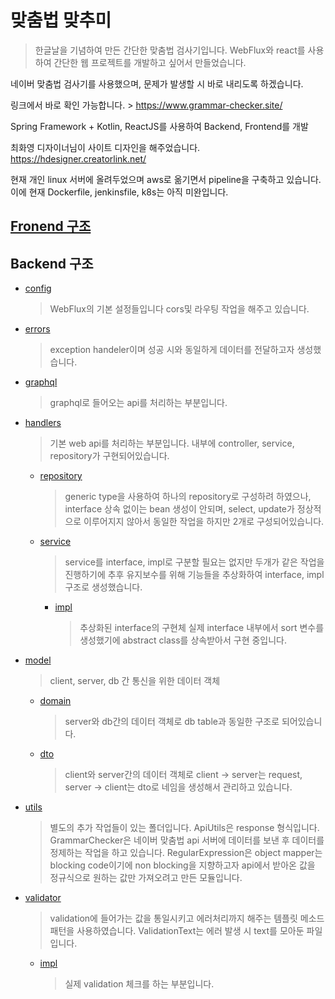 # 맞춤법 맞추미
> 한글날을 기념하여 만든 간단한 맞춤법 검사기입니다. WebFlux와 react를 사용하여 간단한 웹 프로젝트를 개발하고 싶어서 만들었습니다.

네이버 맞춤법 검사기를 사용했으며, 문제가 발생할 시 바로 내리도록 하겠습니다.

링크에서 바로 확인 가능합니다. > 
https://www.grammar-checker.site/

Spring Framework + Kotlin, ReactJS를 사용하여 Backend, Frontend를 개발

최화영 디자이너님이 사이트 디자인을 해주었습니다.
https://hdesigner.creatorlink.net/

현재 개인 linux 서버에 올려두었으며 aws로 옮기면서 pipeline을 구축하고 있습니다. 
이에 현재 Dockerfile, jenkinsfile, k8s는 아직 미완입니다.

## [Fronend 구조](https://github.com/tlgj255/spellChecker/tree/master/frontend/grammar-check)

## Backend 구조

+ [config](https://github.com/tlgj255/spellChecker/tree/master/src/main/kotlin/com/grammer/grammerchecker/config)
  > WebFlux의 기본 설정들입니다 cors및 라우팅 작업을 해주고 있습니다.
+ [errors](https://github.com/tlgj255/spellChecker/tree/master/src/main/kotlin/com/grammer/grammerchecker/errors)
  > exception handeler이며 성공 시와 동일하게 데이터를 전달하고자 생성했습니다.
+ [graphql](https://github.com/tlgj255/spellChecker/tree/master/src/main/kotlin/com/grammer/grammerchecker/graphql)
  > graphql로 들어오는 api를 처리하는 부분입니다. 
+ [handlers](https://github.com/tlgj255/spellChecker/tree/master/src/main/kotlin/com/grammer/grammerchecker/handlers)
  > 기본 web api를 처리하는 부분입니다. 내부에 controller, service, repository가 구현되어있습니다.
  + [repository](https://github.com/tlgj255/spellChecker/tree/master/src/main/kotlin/com/grammer/grammerchecker/handlers/repository)
    > generic type을 사용하여 하나의 repository로 구성하려 하였으나, interface 상속 없이는 bean 생성이 안되며, select, update가 정상적으로 이루어지지 않아서 동일한 작업을 하지만 2개로 구성되어있습니다.
  + [service](https://github.com/tlgj255/spellChecker/tree/master/src/main/kotlin/com/grammer/grammerchecker/handlers/service)
    > service를 interface, impl로 구분할 필요는 없지만 두개가 같은 작업을 진행하기에 추후 유지보수를 위해 기능들을 추상화하여 interface, impl 구조로 생성했습니다.
    + [impl](https://github.com/tlgj255/spellChecker/tree/master/src/main/kotlin/com/grammer/grammerchecker/handlers/service/impl)
      > 추상화된 interface의 구현체 실제 interface 내부에서 sort 변수를 생성했기에 abstract class를 상속받아서 구현 중입니다. 
+ [model](https://github.com/tlgj255/spellChecker/tree/master/src/main/kotlin/com/grammer/grammerchecker/model)
  > client, server, db 간 통신을 위한 데이터 객체
  + [domain](https://github.com/tlgj255/spellChecker/tree/master/src/main/kotlin/com/grammer/grammerchecker/model/domain)
    > server와 db간의 데이터 객체로 db table과 동일한 구조로 되어있습니다.
  + [dto](https://github.com/tlgj255/spellChecker/tree/master/src/main/kotlin/com/grammer/grammerchecker/model/dto)
    > client와 server간의 데이터 객체로 client -> server는 request, server -> client는 dto로 네임을 생성해서 관리하고 있습니다.
+ [utils](https://github.com/tlgj255/spellChecker/tree/master/src/main/kotlin/com/grammer/grammerchecker/utils)
  > 별도의 추가 작업들이 있는 폴더입니다. ApiUtils은 response 형식입니다. GrammarChecker은 네이버 맞춤법 api 서버에 데이터를 보낸 후 데이터를 정제하는 작업을 하고 있습니다. RegularExpression은 object mapper는 blocking code이기에 non blocking을 지향하고자 api에서 받아온 값을 정규식으로 원하는 값만 가져오려고 만든 모듈입니다.
+ [validator](https://github.com/tlgj255/spellChecker/tree/master/src/main/kotlin/com/grammer/grammerchecker/validator)
  > validation에 들어가는 값을 통일시키고 에러처리까지 해주는 템플릿 메소드 패턴을 사용하였습니다. ValidationText는 에러 발생 시 text를 모아둔 파일입니다.
  + [impl](https://github.com/tlgj255/spellChecker/tree/master/src/main/kotlin/com/grammer/grammerchecker/validator/impl)
    > 실제 validation 체크를 하는 부분입니다.
  

